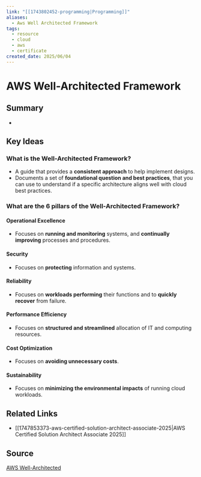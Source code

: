 ```yaml
---
link: "[[1743802452-programming|Programming]]"
aliases:
  - Aws Well Architected Framework
tags:
  - resource
  - cloud
  - aws
  - certificate
created_date: 2025/06/04
---
```

# AWS Well-Architected Framework
## Summary
- 
## Key Ideas
### What is the Well-Architected Framework?
- A guide that provides a **consistent approach** to help implement designs.
- Documents a set of **foundational question and best practices**, that you can use to understand if a specific architecture aligns well with cloud best practices.
### What are the 6 pillars of the Well-Architected Framework?
#### Operational Excellence
- Focuses on **running and monitoring** systems, and **continually improving** processes and procedures.
#### Security
- Focuses on **protecting** information and systems.
#### Reliability
- Focuses on **workloads performing** their functions and to **quickly recover** from failure.
#### Performance Efficiency
- Focuses on **structured and streamlined** allocation of IT and computing resources.
#### Cost Optimization
- Focuses on **avoiding unnecessary costs**.
#### Sustainability
- Focuses on **minimizing the environmental impacts** of running cloud workloads.
## Related Links
- [[1747853373-aws-certified-solution-architect-associate-2025|AWS Certified Solution Architect Associate 2025]]
## Source
[AWS Well-Architected](https://aws.amazon.com/architecture/well-architected/?nc1=h_ls&wa-lens-whitepapers.sort-by=item.additionalFields.sortDate&wa-lens-whitepapers.sort-order=desc&wa-guidance-whitepapers.sort-by=item.additionalFields.sortDate&wa-guidance-whitepapers.sort-order=desc) 